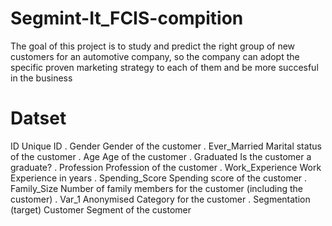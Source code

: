 # Segmint-It_FCIS-compition
The goal of this project is to study and predict the right group of new customers for an automotive company, so the company can adopt the specific proven marketing strategy to each of them and be more succesful in the business
# Datset
ID Unique ID . Gender Gender of the customer . Ever_Married Marital status of the customer . Age Age of the customer . Graduated Is the customer a graduate? . Profession Profession of the customer . Work_Experience Work Experience in years . Spending_Score Spending score of the customer . Family_Size Number of family members for the customer (including the customer) . Var_1 Anonymised Category for the customer . Segmentation (target) Customer Segment of the customer
